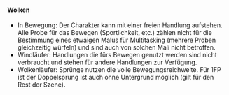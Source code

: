 #### Wolken

* In Bewegung: Der Charakter kann mit einer freien Handlung aufstehen. Alle Probe für das Bewegen (Sportlichkeit,
etc.) zählen nicht für die Bestimmung eines etwaigen Malus für Multitasking (mehrere Proben gleichzeitig würfeln)
und sind auch von solchen Mali nicht betroffen.
* Windläufer: Handlungen die fürs Bewegen genutzt werden sind nicht verbraucht und stehen für andere Handlungen zur
Verfügung.
* Wolkenläufer: Sprünge nutzen die volle Bewegungsreichweite. Für 1FP ist der Doppelsprung ist auch ohne Untergrund
möglich (gilt für den Rest der Szene). 
